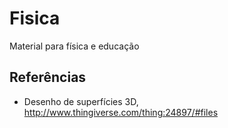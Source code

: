 # Fisica
Material para física e educação 

## Referências 

* Desenho de superfícies 3D, http://www.thingiverse.com/thing:24897/#files 
